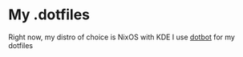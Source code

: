 # My .dotfiles
Right now, my distro of choice is NixOS with KDE
I use [dotbot](https://github.com/anishathalye/dotbot) for my dotfiles
